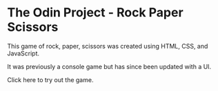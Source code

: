 # The Odin Project - Rock Paper Scissors

This game of rock, paper, scissors was created using HTML, CSS, and JavaScript.

It was previously a console game but has since been updated with a UI.

Click here to try out the game. 
